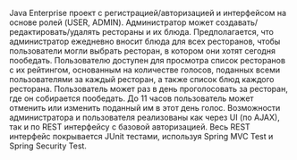  Java Enterprise проект с регистрацией/авторизацией и интерфейсом на основе ролей (USER, ADMIN). Администратор может создавать/редактировать/удалять рестораны и их блюда. Предполагается, что администратор ежедневно вносит блюда для всех ресторанов, чтобы пользователи могли выбрать ресторан, в котором они хотят сегодня пообедать. Пользователю доступен для просмотра список ресторанов с их рейтингом, основанным на количестве голосов, поданных всеми пользователями за каждый ресторан, а также список блюд каждого ресторана. Пользователь может раз в день проголосовать за ресторан, где он собирается пообедать. До 11 часов пользователь может отменить или изменить поданный им в этот день голос. Возможности администратора и пользователя реализованы как через UI (по AJAX), так и по REST интерфейсу с базовой авторизацией. Весь REST интерфейс покрывается JUnit тестами, используя Spring MVC Test и Spring Security Test.
